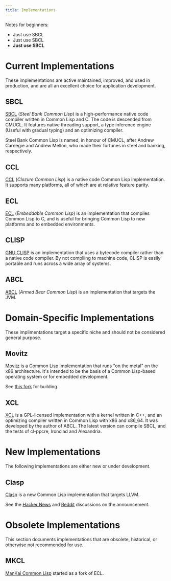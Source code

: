 ```yaml
---
title: Implementations
---
```


Notes for beginners:

* Just use SBCL
* Just use SBCL
* **Just use SBCL**

# Current Implementations

These implementations are active maintained, improved, and used in production,
and are all an excellent choice for application development.

## SBCL

[SBCL](http://sbcl.org/) (*Steel Bank Common Lisp*) is a high-performance native
code compiler written in Common Lisp and C. The code is descended from CMUCL. It
features native threading support, a type inference engine (Useful with gradual
typing) and an optimizing compiler.

Steel Bank Common Lisp is named, in honour of CMUCL, after Andrew Carnegie and
Andrew Mellon, who made their fortunes in steel and banking, respectively.

## CCL

[CCL](http://ccl.clozure.com/) (*Clozure Common Lisp*) is a native code Common
Lisp implementation. It supports many platforms, all of which are at relative
feature parity.

## ECL

[ECL](http://ecls.sourceforge.net/) (*Embeddable Common Lisp*) is an
implementation that compiles Common Lisp to C, and is useful for bringing Common
Lisp to new platforms and to embedded environments.

## CLISP

[GNU CLISP](http://www.clisp.org/) is an implementation that uses a bytecode
compiler rather than a native code compiler. By not compiling to machine code,
CLISP is easily portable and runs across a wide array of systems.

## ABCL

[ABCL](http://abcl.org/) (*Armed Bear Common Lisp*) is an implementation that
targets the JVM.

# Domain-Specific Implementations

These implimentations target a specific niche and should not be considered
general purpose.

## Movitz

[Movitz](http://common-lisp.net/project/movitz/) is a Common Lisp implementation
that runs "on the metal" on the x86 architecture. It's intended to be the basis
of a Common Lisp-based operating system or for embedded development.

See [this fork](https://github.com/PuercoPop/Movitz) for building.

## XCL

[XCL](https://github.com/gnooth/xcl) is a GPL-licensed implementation with a
kernel written in C++, and an optimizing compiler written in Common Lisp with
x86 and x86_64. It was developed by the author of ABCL. The latest version can
compile SBCL, and the tests of cl-ppcre, Ironclad and Alexandria.

# New Implementations

The following implementations are either new or under development.

## Clasp

[Clasp][claspgh] is a new Common Lisp implementation that targets LLVM.

See the [Hacker News][clasphn] and [Reddit][claspreddit] discussions on the
announcement.

[claspgh]: https://github.com/drmeister/clasp
[clasphn]: https://news.ycombinator.com/item?id=8367404
[claspreddit]: http://www.reddit.com/r/programming/comments/2hflzk/announcing_clasp_a_common_lisp_implementation/

# Obsolete Implementations

This section documents implementations that are obsolete, historical, or
otherwise not recommended for use.

## MKCL

[ManKai Common Lisp](http://common-lisp.net/project/mkcl/) started as a fork of
ECL.
